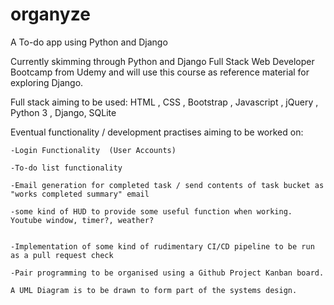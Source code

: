 # organyze
A To-do app using Python and Django

Currently skimming through Python and Django Full Stack Web Developer Bootcamp from Udemy and will use this course as reference material for exploring Django.

Full stack aiming to be used: HTML , CSS , Bootstrap , Javascript , jQuery , Python 3 , Django, SQLite

Eventual functionality / development practises aiming to be worked on:

	-Login Functionality  (User Accounts)

	-To-do list functionality

	-Email generation for completed task / send contents of task bucket as "works completed summary" email

	-some kind of HUD to provide some useful function when working. Youtube window, timer?, weather?


	-Implementation of some kind of rudimentary CI/CD pipeline to be run as a pull request check

	-Pair programming to be organised using a Github Project Kanban board.
	
	A UML Diagram is to be drawn to form part of the systems design.
